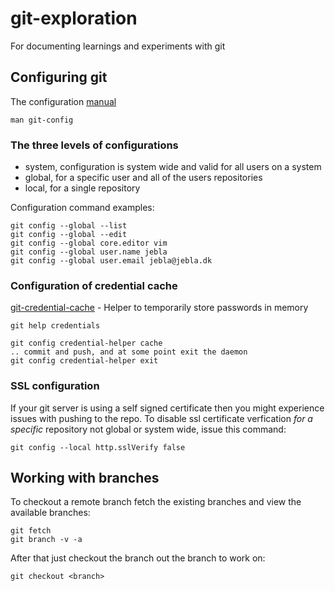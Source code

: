 # git-exploration
For documenting learnings and experiments with git

## Configuring git
The configuration [manual](htps://git-scm.com/book/tr/v2/Customizing-Git-Git-Configuration)

    man git-config

### The three levels of configurations
 - system, configuration is system wide and valid for all users on a system
 - global, for a specific user and all of the users repositories
 - local, for a single repository

Configuration command examples:

    git config --global --list
    git config --global --edit
    git config --global core.editor vim
    git config --global user.name jebla
    git config --global user.email jebla@jebla.dk
    
### Configuration of credential cache
[git-credential-cache](https://git-scm.com/docs/git-credential-cache) - Helper to temporarily store passwords in memory

    git help credentials

    git config credential-helper cache 
    .. commit and push, and at some point exit the daemon
    git config credential-helper exit

### SSL configuration
If your git server is using a self signed certificate then you might experience issues with pushing to the repo. To disable ssl certificate verfication _for a specific_ repository not global or system wide, issue this command:

    git config --local http.sslVerify false

## Working with branches
To checkout a remote branch fetch the existing branches and view the available branches:

    git fetch
    git branch -v -a
    
After that just checkout the branch out the branch to work on:

    git checkout <branch>
